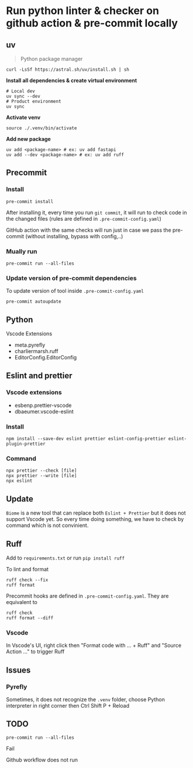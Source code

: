 # Run python linter & checker on github action & pre-commit locally

## uv
> Python package manager
```shell
curl -LsSf https://astral.sh/uv/install.sh | sh
```

**Install all dependencies & create virtual environment**
```shell
# Local dev
uv sync --dev
# Product environment
uv sync
```

**Activate venv**
```shell
source ./.venv/bin/activate
```

**Add new package**
```shell
uv add <package-name> # ex: uv add fastapi
uv add --dev <package-name> # ex: uv add ruff
```

## Precommit
### Install
```shell
pre-commit install
```

After installing it, every time you run `git commit`, it will run to check code in the changed files (rules are defined in `.pre-commit-config.yaml`)

GitHub action with the same checks will run just in case we pass the pre-commit (without installing, bypass with config,..)

### Mually run
```shell
pre-commit run --all-files
```

### Update version of pre-commit dependencies
To update version of tool inside `.pre-commit-config.yaml`
```shell
pre-commit autoupdate
```

## Python
Vscode Extensions
* meta.pyrefly
* charliermarsh.ruff
* EditorConfig.EditorConfig

## Eslint and prettier
### Vscode extensions
* esbenp.prettier-vscode
* dbaeumer.vscode-eslint

### Install
```shell
npm install --save-dev eslint prettier eslint-config-prettier eslint-plugin-prettier
```

### Command
```shell
npx prettier --check [file]
npx prettier --write [file]
npx eslint
```
## Update
`Biome` is a new tool that can replace both `Eslint + Prettier` but it does not support Vscode yet. So every time doing something, we have to check by command which is not convinient.

## Ruff
Add to `requirements.txt` or run `pip install ruff`

To lint and format
```shell
ruff check --fix
ruff format
```

Precommit hooks are defined in `.pre-commit-config.yaml`. They are equivalent to
```shell
ruff check
ruff format --diff
```
### Vscode
In Vscode's UI, right click then "Format code with ... + Ruff" and "Source Action ..." to trigger Ruff

## Issues

### Pyrefly
Sometimes, it does not recognize the `.venv` folder, choose Python interpreter in right corner then Ctrl Shift P + Reload

## TODO
```shell
pre-commit run --all-files
```
Fail

Github workflow does not run
